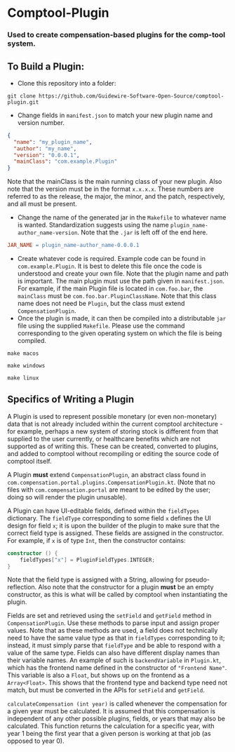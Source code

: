 # Comptool-Plugin
### Used to create compensation-based plugins for the comp-tool system.

## To Build a Plugin:

- Clone this repository into a folder:
```shell
git clone https://github.com/Guidewire-Software-Open-Source/comptool-plugin.git
```
- Change fields in `manifest.json` to match your new plugin name and version number.
```json
{
  "name": "my_plugin_name",
  "author": "my_name",
  "version": "0.0.0.1",
  "mainClass": "com.example.Plugin"
}
```

Note that the mainClass is the main running class of your new plugin. Also note that the version must be in the format `x.x.x.x`. These numbers are referred to as the release, the major, the minor, and the patch, respectively, and all must be present.

- Change the name of the generated jar in the `Makefile` to whatever name is wanted. Standardization suggests using the name `plugin_name-author_name-version`. Note that the `.jar` is left off of the end here.
```Makefile
JAR_NAME = plugin_name-author_name-0.0.0.1
```

- Create whatever code is required. Example code can be found in `com.example.Plugin`. It is best to delete this file once the code is understood and create your own file.
Note that the plugin name and path is important. The main plugin must use the path given in `manifest.json`. For example, if the main Plugin file is located in `com.foo.bar`, the `mainClass` must be `com.foo.bar.PluginClassName`. Note that this class name does not need be `Plugin`, but the class must extend `CompensationPlugin`.
- Once the plugin is made, it can then be compiled into a distributable `jar` file using the supplied `Makefile`. Please use the command corresponding to the given operating system on which the file is being compiled.
```shell
make macos
```
```shell
make windows
```
```shell
make linux
```


## Specifics of Writing a Plugin

A Plugin is used to represent possible monetary (or even non-monetary) data that is not already included within the current comptool architecture - for example, perhaps a new system of storing stock is different from that supplied to the user currently, or healthcare benefits which are not supported as of writing this. These can be created, converted to plugins, and added to comptool without recompiling or editing the source code of comptool itself.

A Plugin **must** extend `CompensationPlugin`, an abstract class found in `com.compensation.portal.plugins.CompensationPlugin.kt`. (Note that no files with `com.compensation.portal` are meant to be edited by the user; doing so will render the plugin unusable).

A Plugin can have UI-editable fields, defined within the `fieldTypes` dictionary. The `fieldType` corresponding to some field `x` defines the UI design for field `x`; it is upon the builder of the plugin to make sure that the correct field type is assigned. These fields are assigned in the constructor. For example, if `x` is of type `Int`, then the constructor contains:
```kotlin
constructor () {
    fieldTypes["x"] = PluginFieldTypes.INTEGER;
}
```

Note that the field type is assigned with a String, allowing for pseudo-reflection.
Also note that the constructor for a plugin **must** be an empty constructor, as this is what will be called by comptool when instantiating the plugin.

Fields are set and retrieved using the `setField` and `getField` method in `CompensationPlugin`. Use these methods to parse input and assign proper values. Note that as these methods are used, a field does not technically need to have the same value type as that in `fieldTypes` corresponding to it; instead, it must simply parse that `fieldType` and be able to respond with a value of the same type. Fields can also have different display names than their variable names. An example of such is `backendVariable` in `Plugin.kt`, which has the frontend name defined in the constructor of `"Frontend Name"`. This variable is also a `Float`, but shows up on the frontend as a `Array<Float>`. This shows that the frontend type and backend type need not match, but must be converted in the APIs for `setField` and `getField`.

`calculateCompensation (int year)` is called whenever the compensation for a given year must be calculated. It is assumed that this compensation is independent of any other possible plugins, fields, or years that may also be calculated. This function returns the calculation for a specific year, with year 1 being the first year that a given person is working at that job (as opposed to year 0). 


